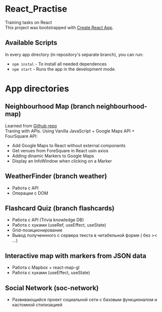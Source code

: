 # React_Practise
Training tasks on React</br>
This project was bootstrapped with [Create React App](https://github.com/facebook/create-react-app).

## Available Scripts
In every app directory (in repository's separate  branch), you can run:
* `npm instal` - To install all needed dependences
* `npm start` - Runs the app in the development mode.

# App directories
## Neighbourhood Map (branch neighbourhood-map)
Learned from [Github repo](https://www.youtube.com/redirect?v=nDJ00zO9X2U&event=video_description&redir_token=bVU8gcsJVc0rbt5J8c2t6GxlyCJ8MTU2MDU4MjQzOEAxNTYwNDk2MDM4&q=https%3A%2F%2Fgithub.com%2Felharony%2FUdacity-P8-Neighborhood-Map-Project-Explained)</br>
Traning with APIs. Using Vanilla JavaScript + Google Maps API + FourSquare API:
* Add Google Maps to React without external components
* Get venues from ForeSquare in React usin axios
* Adding dinamic Markers to Google Maps
* Display an InfoWindow when clicking on a Marker
## WeatherFinder (branch weather)
* Работа с API
* Операции с DOM
## Flashcard Quiz (branch flashcards)
* Работа с API (Trivia knowledge DB)
* Работа с хуками (useRef, useEffect, useState)
* Grid-позиционирование
* Вывод полученнного с сервера текста в читабельной форме ( без &gt;&lt; ...)
## Interactive map with markers from JSON data
* Работа с Mapbox + react-map-gl
* Работа с хуками (useEffect, useState)
## Social Network (soc-network)
* Развивающийся проект социальной сети с базовым функционалом и кастомной стилизацией 
